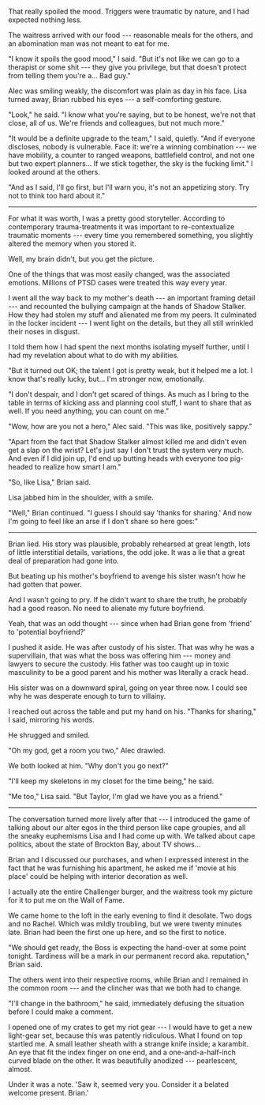 That really spoiled the mood. Triggers were traumatic by nature, and I had
expected nothing less.

The waitress arrived with our food --- reasonable meals for the others, and
an abomination man was not meant to eat for me.

"I know it spoils the good mood," I said. "But it's not like we can go to a therapist or
some shit --- they give you privilege, but that doesn't protect from telling them you're a...
Bad guy."

Alec was smiling weakly, the discomfort was plain as day in his face. Lisa turned away,
Brian rubbed his eyes --- a self-comforting gesture.

"Look," he said. "I know what you're saying, but to be honest, we're not that close, all
of us. We're friends and colleagues, but not much more."

"It would be a definite upgrade to the team," I said, quietly. "And if everyone discloses, nobody is
vulnerable. Face it: we're a winning combination --- we have mobility, a counter to ranged
weapons, battlefield control, and not one but two expert planners... If we stick together,
the sky is the fucking limit." I looked around at the others.

"And as I said, I'll go first, but I'll warn you, it's not an appetizing story. Try not to think
too hard about it."

----

For what it was worth, I was a pretty good storyteller. According to contemporary
trauma-treatments it was important to re-contextualize traumatic moments --- every time
you remembered something, you slightly altered the memory when you stored it.

Well, my brain didn't, but you get the picture.

One of the things that was most easily changed, was the associated emotions. Millions
of PTSD cases were treated this way every year.

I went all the way back to my mother's death --- an important framing detail --- and
recounted the bullying campaign at the hands of Shadow Stalker. How they had stolen my
stuff and alienated me from my peers. It culminated in the locker incident --- I went light
on the details, but they all still wrinkled their noses in disgust.

I told them how I had spent the next months isolating myself further, until I had
my revelation about what to do with my abilities.

"But it turned out OK; the talent I got is pretty weak, but it helped me a lot. I know that's
really lucky, but... I'm stronger now, emotionally.

"I don't despair, and I don't get scared of things. As much as I bring to the table
in terms of kicking ass and planning cool stuff, I want to share that as well. If you need
anything, you can count on me."

"Wow, how are you not a hero," Alec said. "This was like, positively sappy."

"Apart from the fact that Shadow Stalker almost killed me and didn't even get a slap
on the wrist? Let's just say I don't trust the system very much. And even if I did join
up, I'd end up butting heads with everyone too pig-headed to realize how smart I am."

"So, like Lisa," Brian said.

Lisa jabbed him in the shoulder, with a smile.

"Well," Brian continued. "I guess I should say 'thanks for sharing.' And now I'm going
to feel like an arse if I don't share so here goes:"

----

Brian lied. His story was plausible, probably rehearsed at great length, lots of little interstitial
details, variations, the odd joke. It was a lie that a great deal of preparation had gone into.

But beating up his mother's boyfriend to avenge his sister wasn't how he had gotten that
power.

And I wasn't going to pry. If he didn't want to share the truth, he probably had a good reason.
No need to alienate my future boyfriend.

Yeah, that was an odd thought --- since when had Brian gone from 'friend' to 'potential boyfriend?'

I pushed it aside. He was after custody of his sister. That was why he was a supervillain, that was
what the boss was offering him --- money and lawyers to secure the custody. His father was too caught up
in toxic masculinity to be a good parent and his mother was literally a crack head.

His sister was on a downward spiral, going on year three now. I could see why he was desperate enough
to turn to villainy.

I reached out across the table and put my hand on his. "Thanks for sharing," I said, mirroring his words.

He shrugged and smiled.

"Oh my god, get a room you two," Alec drawled.

We both looked at him. "Why don't you go next?"

"I'll keep my skeletons in my closet for the time being," he said.

"Me too," Lisa said. "But Taylor, I'm glad we have you as a friend."

----

The conversation turned more lively after that --- I introduced the game of talking about our alter egos
in the third person like cape groupies, and all the sneaky euphemisms Lisa and I had come up with. We talked
about cape politics, about the state of Brockton Bay, about TV shows...

Brian and I discussed our purchases, and when I expressed interest in the fact that he was
furnishing his apartment, he asked me if 'movie at his place' could be helping with interior decoration
as well.

I actually ate the entire Challenger burger, and the waitress took my picture for it to put me on the
Wall of Fame.

We came home to the loft in the early evening to find it desolate. Two dogs and no Rachel. Which was
mildly troubling, but we were twenty minutes late. Brian had been the first one up here, and so the first
to notice.

"We should get ready, the Boss is expecting the hand-over at some point tonight. Tardiness will be
a mark in our permanent record aka. reputation," Brian said.

The others went into their respective rooms, while Brian and I remained in the common room --- and the clincher
was that we both had to change.

"I'll change in the bathroom," he said, immediately defusing the situation before I could make a
comment.

I opened one of my crates to get my riot gear --- I would have to get a new light-gear set, because this
was patently ridiculous. What I found on top startled me. A small leather sheath with a strange knife inside;
a karambit. An eye that fit the index finger on one end, and a one-and-a-half-inch curved
blade on the other. It was beautifully anodized --- pearlescent, almost.

Under it was a note. 'Saw it, seemed very you. Consider it a belated welcome present. Brian.'
